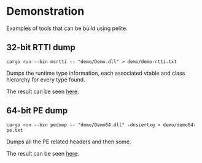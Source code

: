 Demonstration
=============

Examples of tools that can be build using pelite.

32-bit RTTI dump
----------------

`cargo run --bin msrtti -- "demo/Demo.dll" > demo/demo-rtti.txt`

Dumps the runtime type information, each associated vtable and class hierarchy for every type found.

The result can be seen [here](demo-rtti.txt).

64-bit PE dump
--------------

`cargo run --bin pedump -- "demo/Demo64.dll" -dnsiertxg > demo/demo64-pe.txt`

Dumps all the PE related headers and then some.

The result can be seen [here](demo64-pe.txt).
